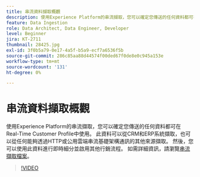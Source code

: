 ```yaml
---
title: 串流資料擷取概觀
description: 使用Experience Platform的串流擷取，您可以確定您傳送的任何資料都可在Real-Time Customer Profile中使用。 此資料可以從CRM和ERP系統擷取，或從任何能夠透過HTTP或公用雲端串流基礎結構通訊的其他來源擷取。
feature: Data Ingestion
role: Data Architect, Data Engineer, Developer
level: Beginner
jira: KT-2711
thumbnail: 28425.jpg
exl-id: 3f0b5a79-0e17-4a5f-b5a9-ecf7a6536f5b
source-git-commit: 286c85aa88d44574f00ded67f0de8e0c945a153e
workflow-type: tm+mt
source-wordcount: '131'
ht-degree: 0%

---
```


# 串流資料擷取概觀

使用Experience Platform的串流擷取，您可以確定您傳送的任何資料都可在Real-Time Customer Profile中使用。 此資料可以從CRM和ERP系統擷取，也可以從任何能夠透過HTTP或公用雲端串流基礎架構通訊的其他來源擷取。 然後，您可以使用此資料進行即時細分並啟用其他行銷流程。 如需詳細資訊，請瀏覽[串流擷取檔案](https://experienceleague.adobe.com/zh-hant/docs/experience-platform/ingestion/streaming/overview)。

>[!VIDEO](https://video.tv.adobe.com/v/28425?learn=on&enablevpops)
